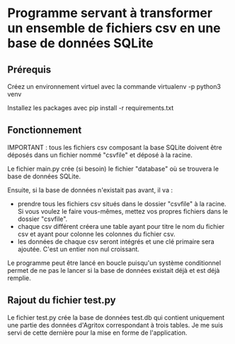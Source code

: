 # Programme servant à transformer un ensemble de fichiers csv en une base de données SQLite #

## Prérequis ##

Créez un environnement virtuel avec la commande virtualenv -p python3 venv

Installez les packages avec pip install -r requirements.txt

## Fonctionnement ##

IMPORTANT : tous les fichiers csv composant la base SQLite doivent être déposés dans un fichier nommé "csvfile" et déposé à la racine.

Le fichier main.py crée (si besoin) le fichier "database" où se trouvera le base de données SQLite.

Ensuite, si la base de données n'existait pas avant, il va :
* prendre tous les fichiers csv situés dans le dossier "csvfile" à la racine. Si vous voulez le faire vous-mêmes, mettez vos propres fichiers dans le dossier "csvfile".
* chaque csv différent créera une table ayant pour titre le nom du fichier csv et ayant pour colonne les colonnes du fichier csv.
* les données de chaque csv seront intégrés et une clé primaire sera ajoutée. C'est un entier non nul croissant.

Le programme peut être lancé en boucle puisqu'un système conditionnel permet de ne pas le lancer si la base de données existait déjà et est déjà remplie.

## Rajout du fichier test.py ##

Le fichier test.py crée la base de données test.db qui contient uniquement une partie des données d'Agritox correspondant à trois tables. Je me suis servi de cette dernière pour la mise en forme de l'application.
